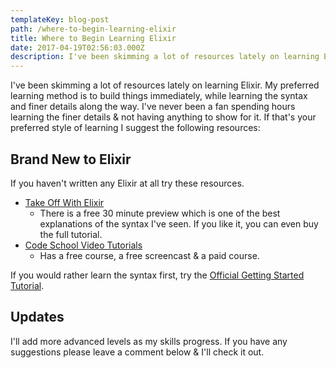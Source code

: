 ```yaml
---
templateKey: blog-post
path: /where-to-begin-learning-elixir
title: Where to Begin Learning Elixir
date: 2017-04-19T02:56:03.000Z
description: I've been skimming a lot of resources lately on learning Elixir. My preferred learning method is to build things immediately, while learning the syntax and finer details along the way. I've never been a fan spending hours learning the finer details & not having anything to show for it.
---
```

I've been skimming a lot of resources lately on learning Elixir. My preferred learning method is to build things immediately, while learning the syntax and finer details along the way. I've never been a fan spending hours learning the finer details & not having anything to show for it. If that's your preferred style of learning I suggest the following resources:

## Brand New to Elixir

If you haven't written any Elixir at all try these resources.

* [Take Off With Elixir](https://bigmachine.io/products/take-off-with-elixir/)
  * There is a free 30 minute preview which is one of the best explanations of the syntax I've seen. If you like it, you can even buy the full tutorial.
* [Code School Video Tutorials](https://www.codeschool.com/learn/elixir)
  * Has a free course, a free screencast & a paid course.

If you would rather learn the syntax first, try the [Official Getting Started Tutorial](http://elixir-lang.org/getting-started/introduction.html).

## Updates
I'll add more advanced levels as my skills progress. If you have any suggestions please leave a comment below & I'll check it out. 